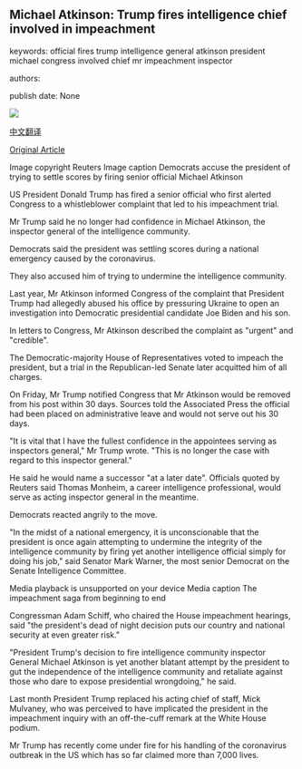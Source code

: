 ## Michael Atkinson: Trump fires intelligence chief involved in impeachment

keywords: official fires trump intelligence general atkinson president michael congress involved chief mr impeachment inspector

authors: 

publish date: None

![](https://ichef.bbci.co.uk/news/1024/branded_news/36F7/production/_111617041_060926050.jpg)

[中文翻译](Michael%20Atkinson%3A%20Trump%20fires%20intelligence%20chief%20involved%20in%20impeachment_zh.md)

[Original Article](https://www.bbc.com/news/world-us-canada-52164706)

Image copyright Reuters Image caption Democrats accuse the president of trying to settle scores by firing senior official Michael Atkinson

US President Donald Trump has fired a senior official who first alerted Congress to a whistleblower complaint that led to his impeachment trial.

Mr Trump said he no longer had confidence in Michael Atkinson, the inspector general of the intelligence community.

Democrats said the president was settling scores during a national emergency caused by the coronavirus.

They also accused him of trying to undermine the intelligence community.

Last year, Mr Atkinson informed Congress of the complaint that President Trump had allegedly abused his office by pressuring Ukraine to open an investigation into Democratic presidential candidate Joe Biden and his son.

In letters to Congress, Mr Atkinson described the complaint as "urgent" and "credible".

The Democratic-majority House of Representatives voted to impeach the president, but a trial in the Republican-led Senate later acquitted him of all charges.

On Friday, Mr Trump notified Congress that Mr Atkinson would be removed from his post within 30 days. Sources told the Associated Press the official had been placed on administrative leave and would not serve out his 30 days.

"It is vital that I have the fullest confidence in the appointees serving as inspectors general," Mr Trump wrote. "This is no longer the case with regard to this inspector general."

He said he would name a successor "at a later date". Officials quoted by Reuters said Thomas Monheim, a career intelligence professional, would serve as acting inspector general in the meantime.

Democrats reacted angrily to the move.

"In the midst of a national emergency, it is unconscionable that the president is once again attempting to undermine the integrity of the intelligence community by firing yet another intelligence official simply for doing his job," said Senator Mark Warner, the most senior Democrat on the Senate Intelligence Committee.

Media playback is unsupported on your device Media caption The impeachment saga from beginning to end

Congressman Adam Schiff, who chaired the House impeachment hearings, said "the president's dead of night decision puts our country and national security at even greater risk."

"President Trump's decision to fire intelligence community inspector General Michael Atkinson is yet another blatant attempt by the president to gut the independence of the intelligence community and retaliate against those who dare to expose presidential wrongdoing," he said.

Last month President Trump replaced his acting chief of staff, Mick Mulvaney, who was perceived to have implicated the president in the impeachment inquiry with an off-the-cuff remark at the White House podium.

Mr Trump has recently come under fire for his handling of the coronavirus outbreak in the US which has so far claimed more than 7,000 lives.